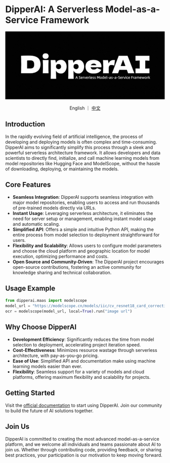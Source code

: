 # DipperAI: A Serverless Model-as-a-Service Framework

![](./docs/images/banner.png)

<p align="center">English ｜ <a href="./readme_zh.md">中文</a></p>

## Introduction
In the rapidly evolving field of artificial intelligence, the process of developing and deploying models is often complex and time-consuming. DipperAI aims to significantly simplify this process through a sleek and powerful serverless architecture framework. It allows developers and data scientists to directly find, initialize, and call machine learning models from model repositories like Hugging Face and ModelScope, without the hassle of downloading, deploying, or maintaining the models.

## Core Features
- **Seamless Integration**: DipperAI supports seamless integration with major model repositories, enabling users to access and run thousands of pre-trained models directly via URLs.
- **Instant Usage**: Leveraging serverless architecture, it eliminates the need for server setup or management, enabling instant model usage and automatic scaling.
- **Simplified API**: Offers a simple and intuitive Python API, making the entire process from model selection to deployment straightforward for users.
- **Flexibility and Scalability**: Allows users to configure model parameters and choose the cloud platform and geographic location for model execution, optimizing performance and costs.
- **Open Source and Community-Driven**: The DipperAI project encourages open-source contributions, fostering an active community for knowledge sharing and technical collaboration.

## Usage Example

```python
from dipperai.maas import modelscope
model_url = "https://modelscope.cn/models/iic/cv_resnet18_card_correction/summary"
ocr = modelscope(model_url, local=True).run("image url")
```

## Why Choose DipperAI
- **Development Efficiency**: Significantly reduces the time from model selection to deployment, accelerating project iteration speed.
- **Cost-Effectiveness**: Minimizes resource wastage through serverless architecture, with pay-as-you-go pricing.
- **Ease of Use**: Simplified API and documentation make using machine learning models easier than ever.
- **Flexibility**: Seamless support for a variety of models and cloud platforms, offering maximum flexibility and scalability for projects.

## Getting Started
Visit the [official documentation](https://www.dipperai.cn) to start using DipperAI. Join our community to build the future of AI solutions together.

## Join Us
DipperAI is committed to creating the most advanced model-as-a-service platform, and we welcome all individuals and teams passionate about AI to join us. Whether through contributing code, providing feedback, or sharing best practices, your participation is our motivation to keep moving forward.

